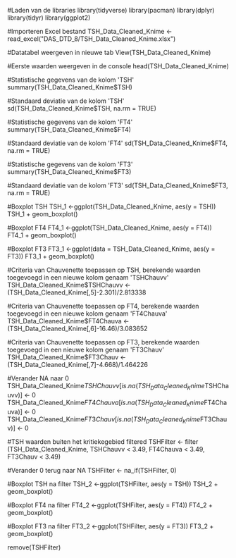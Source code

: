 #Laden van de libraries 
library(tidyverse)
library(pacman)
library(dplyr)
library(tidyr)
library(ggplot2)

#Importeren Excel bestand
TSH_Data_Cleaned_Knime <- read_excel("DAS_DTD_8/TSH_Data_Cleaned_Knime.xlsx")

#Datatabel weergeven in nieuwe tab
View(TSH_Data_Cleaned_Knime)

#Eerste waarden weergeven in de console
head(TSH_Data_Cleaned_Knime)

#Statistische gegevens van de kolom 'TSH'
summary(TSH_Data_Cleaned_Knime$TSH)

#Standaard deviatie van de kolom 'TSH'
sd(TSH_Data_Cleaned_Knime$TSH, na.rm = TRUE)

#Statistische gegevens van de kolom 'FT4'
summary(TSH_Data_Cleaned_Knime$FT4)

#Standaard deviatie van de kolom 'FT4'
sd(TSH_Data_Cleaned_Knime$FT4, na.rm = TRUE)

#Statistische gegevens van de kolom 'FT3'
summary(TSH_Data_Cleaned_Knime$FT3)

#Standaard deviatie van de kolom 'FT3'
sd(TSH_Data_Cleaned_Knime$FT3, na.rm = TRUE)

#Boxplot TSH
TSH_1 <-ggplot(TSH_Data_Cleaned_Knime, aes(y = TSH))
TSH_1 + geom_boxplot()

#Boxplot FT4
FT4_1 <-ggplot(TSH_Data_Cleaned_Knime, aes(y = FT4))
FT4_1 + geom_boxplot() 

#Boxplot FT3
FT3_1 <-ggplot(data = TSH_Data_Cleaned_Knime, aes(y = FT3))
FT3_1 + geom_boxplot()

#Criteria van Chauvenette toepassen op TSH, berekende waarden toegevoegd in een nieuwe kolom genaam 'TSHChauvv'
TSH_Data_Cleaned_Knime$TSHChauvv <- (TSH_Data_Cleaned_Knime[,5]-2.301)/2.813338

#Criteria van Chauvenette toepassen op FT4, berekende waarden toegevoegd in een nieuwe kolom genaam 'FT4Chauva'
TSH_Data_Cleaned_Knime$FT4Chauva <- (TSH_Data_Cleaned_Knime[,6]-16.46)/3.083652

#Criteria van Chauvenette toepassen op FT3, berekende waarden toegevoegd in een nieuwe kolom genaam 'FT3Chauv'
TSH_Data_Cleaned_Knime$FT3Chauv <- (TSH_Data_Cleaned_Knime[,7]-4.668)/1.464226

#Verander NA naar 0
TSH_Data_Cleaned_Knime$TSHChauvv[is.na(TSH_Data_Cleaned_Knime$TSHChauvv)] <- 0
TSH_Data_Cleaned_Knime$FT4Chauva[is.na(TSH_Data_Cleaned_Knime$FT4Chauva)] <- 0
TSH_Data_Cleaned_Knime$FT3Chauv[is.na(TSH_Data_Cleaned_Knime$FT3Chauv)] <- 0

#TSH waarden buiten het kritiekegebied filtered
TSHFilter <- filter (TSH_Data_Cleaned_Knime, TSHChauvv < 3.49, FT4Chauva < 3.49, FT3Chauv < 3.49)

#Verander 0 terug naar NA
TSHFilter <- na_if(TSHFilter, 0)

#Boxplot TSH na filter
TSH_2 <-ggplot(TSHFilter, aes(y = TSH))
TSH_2 + geom_boxplot()

#Boxplot FT4 na filter
FT4_2 <-ggplot(TSHFilter, aes(y = FT4))
FT4_2 + geom_boxplot()

#Boxplot FT3 na filter
FT3_2 <-ggplot(TSHFilter, aes(y = FT3))
FT3_2 + geom_boxplot()


remove(TSHFilter)
